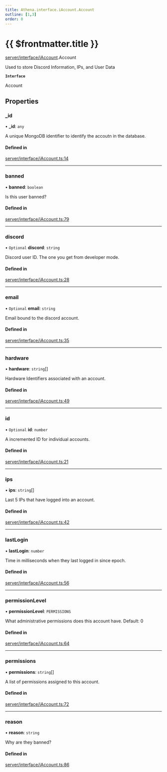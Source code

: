 ```yaml
---
title: Athena.interface.iAccount.Account
outline: [1,3]
order: 0
---
```


# {{ $frontmatter.title }}


[server/interface/iAccount](../modules/server_interface_iAccount.md).Account

Used to store Discord Information, IPs, and User Data

**`Interface`**

Account

## Properties

### \_id

• **\_id**: `any`

A unique MongoDB identifier to identify the accoutn in the database.

#### Defined in

[server/interface/iAccount.ts:14](https://github.com/Stuyk/altv-athena/blob/97e73cc/src/core/server/interface/iAccount.ts#L14)

___

### banned

• **banned**: `boolean`

Is this user banned?

#### Defined in

[server/interface/iAccount.ts:79](https://github.com/Stuyk/altv-athena/blob/97e73cc/src/core/server/interface/iAccount.ts#L79)

___

### discord

• `Optional` **discord**: `string`

Discord user ID. The one you get from developer mode.

#### Defined in

[server/interface/iAccount.ts:28](https://github.com/Stuyk/altv-athena/blob/97e73cc/src/core/server/interface/iAccount.ts#L28)

___

### email

• `Optional` **email**: `string`

Email bound to the discord account.

#### Defined in

[server/interface/iAccount.ts:35](https://github.com/Stuyk/altv-athena/blob/97e73cc/src/core/server/interface/iAccount.ts#L35)

___

### hardware

• **hardware**: `string`[]

Hardware Identifiers associated with an account.

#### Defined in

[server/interface/iAccount.ts:49](https://github.com/Stuyk/altv-athena/blob/97e73cc/src/core/server/interface/iAccount.ts#L49)

___

### id

• `Optional` **id**: `number`

A incremented ID for individual accounts.

#### Defined in

[server/interface/iAccount.ts:21](https://github.com/Stuyk/altv-athena/blob/97e73cc/src/core/server/interface/iAccount.ts#L21)

___

### ips

• **ips**: `string`[]

Last 5 IPs that have logged into an account.

#### Defined in

[server/interface/iAccount.ts:42](https://github.com/Stuyk/altv-athena/blob/97e73cc/src/core/server/interface/iAccount.ts#L42)

___

### lastLogin

• **lastLogin**: `number`

Time in milliseconds when they last logged in since epoch.

#### Defined in

[server/interface/iAccount.ts:56](https://github.com/Stuyk/altv-athena/blob/97e73cc/src/core/server/interface/iAccount.ts#L56)

___

### permissionLevel

• **permissionLevel**: `PERMISSIONS`

What administrative permissions does this account have.
Default: 0

#### Defined in

[server/interface/iAccount.ts:64](https://github.com/Stuyk/altv-athena/blob/97e73cc/src/core/server/interface/iAccount.ts#L64)

___

### permissions

• **permissions**: `string`[]

A list of permissions assigned to this account.

#### Defined in

[server/interface/iAccount.ts:72](https://github.com/Stuyk/altv-athena/blob/97e73cc/src/core/server/interface/iAccount.ts#L72)

___

### reason

• **reason**: `string`

Why are they banned?

#### Defined in

[server/interface/iAccount.ts:86](https://github.com/Stuyk/altv-athena/blob/97e73cc/src/core/server/interface/iAccount.ts#L86)
